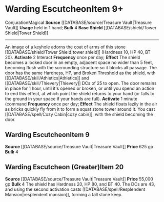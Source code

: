 ﻿---
ac: null
actions: null
alignment: null
base_item: '[[DATABASE/shield/Tower Shield|Tower Shield]]'
bulk: '4'
burrow_speed: null
climb_speed: null
damage: null
deity: null
duration: null
element: null
favored_weapon: null
fly_speed: null
fortitude: null
frequency: null
hands: null
hardness: null
hp: null
id: '1863'
item_category: Shields
item_subcategory: Specific Shields
land_speed: null
level: '20'
max_speed: null
name: Warding Escutcheon
onset: null
price: 55,000 gp
range: null
rarity: Common
reflex: null
requirement: null
resistance: null
rus_type_level: null
saving_throw: null
school: Conjuration
size: null
source: '[[DATABASE/source/Treasure Vault|Treasure Vault]]'
spell: null
stage: null
subcategory: null
swim_speed: null
trait:
- '[[DATABASE/trait/Conjuration|Conjuration]]'
- '[[DATABASE/trait/Magical|Magical]]'
trigger: null
type: Item
usage: held in 1 hand
weapon_category: null
weapon_group: null
weapon_type: null

---
# Warding Escutcheon<span class="item-type">Item 9+</span>

<span class="item-trait">Conjuration</span><span class="item-trait">Magical</span>
**Source** [[DATABASE/source/Treasure Vault|Treasure Vault]] 
**Usage** held in 1 hand; **Bulk** 4
**Base Shield** [[DATABASE/shield/Tower Shield|Tower Shield]]

---
An image of a keyhole adorns the coat of arms of this stone [[DATABASE/shield/Tower Shield|tower shield]] (Hardness 10, HP 40, BT 20).
**Activate** <span class="action-icon">2</span> Interact **Frequency** once per day; **Effect** The shield becomes a locked door in an empty, adjacent space no wider than 5 feet, becoming flush with the surrounding structure so it blocks all passage. The door has the same Hardness, HP, and Broken Threshold as the shield, with [[DATABASE/skill/Athletics|Athletics]] and [[DATABASE/skill/Thievery|Thievery]] DCs of 25 to open. The door remains in place for 1 hour, until it's opened or broken, or until you spend an action to end this effect, at which point the shield returns to your hand (or falls to the ground in your space if your hands are full).
**Activate** 1 minute (command **Frequency** once per day; **Effect** The shield floats lazily in the air as bricks quickly fly from it to form a squat stone tower around it. You cast [[DATABASE/spell/Cozy Cabin|cozy cabin]], with the shield becoming the door.

## Warding Escutcheon<span class="item-type">Item 9</span>

**Source** [[DATABASE/source/Treasure Vault|Treasure Vault]] 
**Price** 625 gp
**Bulk** 4

## Warding Escutcheon (Greater)<span class="item-type">Item 20</span>

**Source** [[DATABASE/source/Treasure Vault|Treasure Vault]] 
**Price** 55,000 gp
**Bulk** 4
The shield has Hardness 20, HP 80, and BT 40. The DCs are 43, and using the second activation casts [[DATABASE/spell/Resplendent Mansion|resplendent mansion]], forming a tall stone keep.